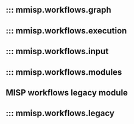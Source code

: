 ## ::: mmisp.workflows.graph
## ::: mmisp.workflows.execution
## ::: mmisp.workflows.input
## ::: mmisp.workflows.modules
## MISP workflows legacy module
## ::: mmisp.workflows.legacy

